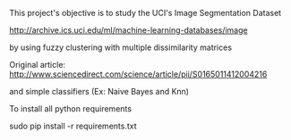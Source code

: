 This project's objective is to study the UCI's Image Segmentation Dataset

http://archive.ics.uci.edu/ml/machine-learning-databases/image

by using fuzzy clustering with multiple dissimilarity matrices

Original article: http://www.sciencedirect.com/science/article/pii/S0165011412004216

and simple classifiers (Ex: Naive Bayes and Knn)

To install all python requirements 

sudo pip install -r requirements.txt
